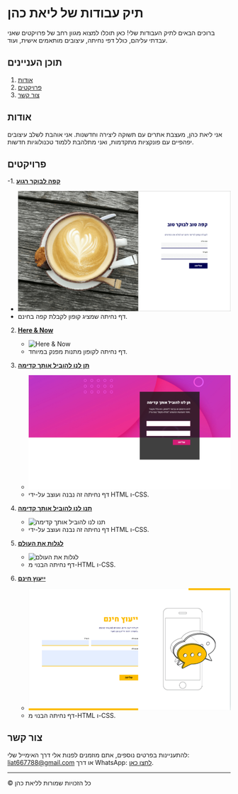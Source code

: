 # תיק עבודות של ליאת כהן

ברוכים הבאים לתיק העבודות שלי! כאן תוכלו למצוא מגוון רחב של פרויקטים שאני עבדתי עליהם, כולל דפי נחיתה, עיצובים מותאמים אישית, ועוד.

## תוכן העניינים

1. [אודות](#אודות)
2. [פרויקטים](#פרויקטים)
3. [צור קשר](#צור-קשר)

## אודות

אני ליאת כהן, מעצבת אתרים עם תשוקה ליצירה וחדשנות. אני אוהבת לשלב עיצובים יפהפיים עם פונקציות מתקדמות, ואני מתלהבת ללמוד טכנולוגיות חדשות.

## פרויקטים

-1. **[קפה לבוקר רגוע](../projects/project_one/passingPage.html)**
   - ![קפה לבוקר רגוע](../Images/coffeeLandPage.png)
   - דף נחיתה שמציג קופון לקבלת קפה בחינם.

2. **[Here & Now](../projects/project_two/passingPage.html)**
   - ![Here & Now](../projects/project_two/portfolioProject1.png)
   - דף נחיתה לקופון מתנות מפנק במיוחד.

3. **[תן לנו להוביל אותך קדימה](../projects/project_three/passingPage.html)**
   - ![תן לנו להוביל אותך קדימה](../projects/project_three/portfolioProject3.png)
   - דף נחיתה זה נבנה ועוצב על-ידי HTML ו-CSS.

4. **[תנו לנו להוביל אותך קדימה](../projects/project_four/passingPage.html)**
   - ![תנו לנו להוביל אותך קדימה](../projects/project_four/portfolioProject5.png)
   - דף נחיתה זה נבנה ועוצב על-ידי HTML ו-CSS.

5. **[לגלות את העולם](../projects/project_five/passingPage.html)**
   - ![לגלות את העולם](../projects/project_five/project10.png)
   - דף נחיתה הבנוי מ-HTML ו-CSS.

6. **[ייעוץ חינם](../projects/project_six/passingPage.html)**
   - ![ייעוץ חינם](../projects/project_six/landPage6.png)
   - דף נחיתה הבנוי מ-HTML ו-CSS.

## צור קשר

להתעניינות בפרטים נוספים, אתם מוזמנים לפנות אלי דרך האימייל שלי: [liat667788@gmail.com](mailto:liat667788@gmail.com) או דרך WhatsApp: [לחצו כאן](https://wa.link/pzffcv).

---

&copy; כל הזכויות שמורות לליאת כהן
